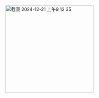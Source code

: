 <img width="275" alt="截圖 2024-12-21 上午9 12 35" src="https://github.com/user-attachments/assets/99580fb6-32f7-4d25-a3d9-c2d0bfa5e3c6" />
